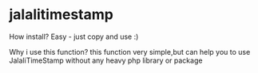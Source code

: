 

# jalalitimestamp

How install?
Easy - just copy and use :)

Why i use this function?
this function very simple,but can help you to use JalaliTimeStamp without any heavy php library or package
